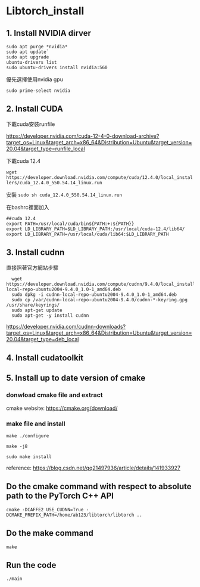 # Libtorch_install
## 1. Install NVIDIA dirver
```
sudo apt purge *nvidia*
sudo apt update`
sudo apt upgrade
ubuntu-drivers list
sudo ubuntu-drivers install nvidia:560
```
優先選擇使用nvidia gpu

`sudo prime-select nvidia`

## 2. Install CUDA
下載cuda安裝runfile

https://developer.nvidia.com/cuda-12-4-0-download-archive?target_os=Linux&target_arch=x86_64&Distribution=Ubuntu&target_version=20.04&target_type=runfile_local

下載cuda 12.4

`wget https://developer.download.nvidia.com/compute/cuda/12.4.0/local_installers/cuda_12.4.0_550.54.14_linux.run`

安裝
`sudo sh cuda_12.4.0_550.54.14_linux.run`

在bashrc裡面加入
  ```
  ##cuda 12.4
  export PATH=/usr/local/cuda/bin${PATH:+:${PATH}}  
  export LD_LIBRARY_PATH=$LD_LIBRARY_PATH:/usr/local/cuda-12.4/lib64/
  export LD_LIBRARY_PATH=/usr/local/cuda/lib64:$LD_LIBRARY_PATH
  ```

## 3. Install cudnn
直接照著官方網站步驟
```
  wget https://developer.download.nvidia.com/compute/cudnn/9.4.0/local_installers/cudnn-local-repo-ubuntu2004-9.4.0_1.0-1_amd64.deb
  sudo dpkg -i cudnn-local-repo-ubuntu2004-9.4.0_1.0-1_amd64.deb
  sudo cp /var/cudnn-local-repo-ubuntu2004-9.4.0/cudnn-*-keyring.gpg /usr/share/keyrings/
  sudo apt-get update
  sudo apt-get -y install cudnn
```

https://developer.nvidia.com/cudnn-downloads?target_os=Linux&target_arch=x86_64&Distribution=Ubuntu&target_version=20.04&target_type=deb_local

## 4. Install cudatoolkit
## 5. Install up to date version of cmake
### donwload cmake file and extract
cmake website:
https://cmake.org/download/
### make file and install
`make ./configure`

`make -j8`

`sudo make install`

reference:
https://blog.csdn.net/qq21497936/article/details/141933927

## 	Do the cmake command with respect to absolute path to the PyTorch C++ API
`cmake -DCAFFE2_USE_CUDNN=True -DCMAKE_PREFIX_PATH=/home/ab123/libtorch/libtorch ..`

## 	Do the make command
`make`

##  	Run the code
`./main`

